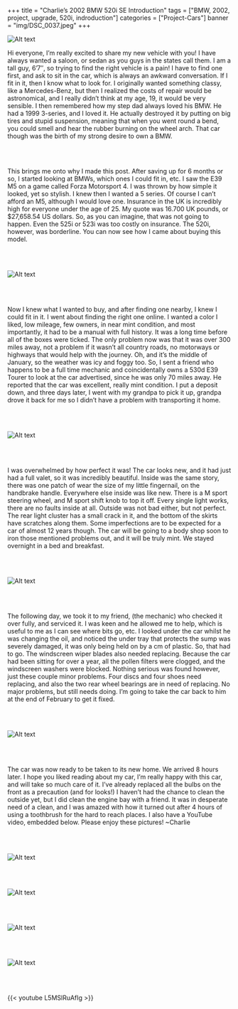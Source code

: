 +++
title = "Charlie’s 2002 BMW 520i SE Introduction"
tags = ["BMW, 2002, project, upgrade, 520i, indroduction"]
categories = ["Project-Cars"]
banner = "img/DSC_0037.jpeg"
+++

![Alt text](https://e39source.com/wp-content/uploads/2014/01/DSC_0037.jpg)

Hi everyone, I’m really excited to share my new vehicle with you! I have always wanted a saloon, or sedan as you guys in the states call them. I am a tall guy, 6’7″, so trying to find the right vehicle is a pain! I have to find one first, and ask to sit in the car, which is always an awkward conversation. If I fit in it, then I know what to look for. I originally wanted something classy, like a Mercedes-Benz, but then I realized the costs of repair would be astronomical, and I really didn’t think at my age, 19, it would be very sensible. I then remembered how my step dad always loved his BMW. He had a 1999 3-series, and I loved it. He actually destroyed it by putting on big tires and stupid suspension, meaning that when you went round a bend, you could smell and hear the rubber burning on the wheel arch. That car though was the birth of my strong desire to own a BMW.

&nbsp;<br/><br/>

This brings me onto why I made this post.  After saving up for 6 months or so, I started looking at BMWs, which ones I could fit in, etc. I saw the E39 M5 on a game called Forza Motorsport 4. I was thrown by how simple it looked, yet so stylish. I knew then I wanted a 5 series. Of course I can’t afford an M5, although I would love one. Insurance in the UK is incredibly high for everyone under the age of 25. My quote was 16.700 UK pounds, or $27,658.54 US dollars. So, as you can imagine, that was not going to happen. Even the 525i or 523i was too costly on insurance. The 520i, however, was borderline. You can now see how I came about buying this model.

&nbsp;<br/><br/>

![Alt text](http://e39source.com/wp-content/uploads/2014/01/DSC_0036.jpg)

&nbsp;<br/><br/>

Now I knew what I wanted to buy, and after finding one nearby, I knew I could fit in it. I went about finding the right one online. I wanted a color I liked, low mileage, few owners, in near mint condition, and most importantly, it had to be a manual with full history. It was a long time before all of the boxes were ticked. The only problem now was that it was over 300 miles away, not a problem if it wasn’t all country roads, no motorways or highways that would help with the journey. Oh, and it’s the middle of January, so the weather was icy and foggy too. So, I sent a friend who happens to be a full time mechanic and coincidentally owns a 530d E39 Tourer to look at the car advertised, since he was only 70 miles away. He reported that the car was excellent, really mint condition. I put a deposit down, and three days later, I went with my grandpa to pick it up, grandpa drove it back for me so I didn’t have a problem with transporting it home.

&nbsp;<br/><br/>

![Alt text](http://e39source.com/wp-content/uploads/2014/01/DSC_0038.jpg)

&nbsp;<br/><br/>

I was overwhelmed by how perfect it was! The car looks new, and it had just had a full valet, so it was incredibly beautiful. Inside was the same story, there was one patch of wear the size of my little fingernail, on the handbrake handle. Everywhere else inside was like new. There is a M sport steering wheel, and M sport shift knob to top it off. Every single light works, there are no faults inside at all. Outside was not bad either, but not perfect. The rear light cluster has a small crack in it, and the bottom of the skirts have scratches along them. Some imperfections are to be expected for a car of almost 12 years though. The car will be going to a body shop soon to iron those mentioned problems out, and it will be truly mint. We stayed overnight in a bed and breakfast.

&nbsp;<br/><br/>

![Alt text](http://e39source.com/wp-content/uploads/2014/01/DSC_0041.jpg)

&nbsp;<br/><br/>

The following day, we took it to my friend, (the mechanic) who checked it over fully, and serviced it. I was keen and he allowed me to help, which is useful to me as I can see where bits go, etc. I looked under the car whilst he was changing the oil, and noticed the under tray that protects the sump was severely damaged, it was only being held on by a cm of plastic. So, that had to go. The windscreen wiper blades also needed replacing. Because the car had been sitting for over a year, all the pollen filters were clogged, and the windscreen washers were blocked. Nothing serious was found however, just these couple minor problems. Four discs and four shoes need replacing, and also the two rear wheel bearings are in need of replacing. No major problems, but still needs doing. I’m going to take the car back to him at the end of February to get it fixed.

&nbsp;<br/><br/>

![Alt text](http://e39source.com/wp-content/uploads/2014/01/DSC_0044.jpg)

&nbsp;<br/><br/>

The car was now ready to be taken to its new home. We arrived 8 hours later. I hope you liked reading about my car, I’m really happy with this car, and will take so much care of it. I’ve already replaced all the bulbs on the front as a precaution (and for looks!) I haven’t had the chance to clean the outside yet, but I did clean the engine bay with a friend. It was in desperate need of a clean, and I was amazed with how it turned out after 4 hours of using a toothbrush for the hard to reach places. I also have a YouTube video, embedded below. Please enjoy these pictures! ~Charlie

&nbsp;<br/><br/>

![Alt text](http://e39source.com/wp-content/uploads/2014/01/DSC_0035.jpg)

&nbsp;<br/><br/>

![Alt text](http://e39source.com/wp-content/uploads/2014/01/DSC_0040.jpg)

&nbsp;<br/><br/>

![Alt text](http://e39source.com/wp-content/uploads/2014/01/DSC_0042.jpg)

&nbsp;<br/><br/>

![Alt text](http://e39source.com/wp-content/uploads/2014/01/DSC_0045.jpg)

&nbsp;<br/><br/>

{{< youtube L5MSlRuAfIg >}}

&nbsp;<br/><br/>